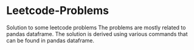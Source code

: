 # Leetcode-Problems
Solution to some leetcode problems
The problems are mostly related to pandas dataframe. The solution is derived using various commands that can be found in pandas dataframe.
